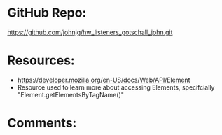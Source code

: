 # GitHub Repo:
https://github.com/johnjg/hw_listeners_gotschall_john.git

# Resources:
- https://developer.mozilla.org/en-US/docs/Web/API/Element
- Resource used to learn more about accessing Elements, specifcially "Element.getElementsByTagName()"

# Comments:
